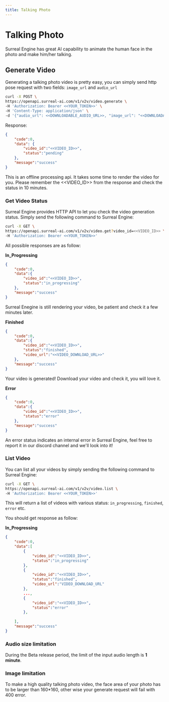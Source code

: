 ```yaml
---
title: Talking Photo
---
```


# Talking Photo

Surreal Engine has great AI capability to animate the human face in the photo and make him/her talking.


## Generate Video

Generating a talking photo video is pretty easy, you can simply send http pose request with two fields: `image_url` and `audio_url`

```bash
curl -X POST \
https://openapi.surreal-ai.com/v1/v2v/video.generate \
-H 'Authorization: Bearer <<YOUR_TOKEN>>' \
-H 'Content-Type: application/json' \
-d '{"audio_url": <<DOWNLOADABLE_AUDIO_URL>>, "image_url": "<<DOWNLOADABLE_IMAGE_URL>>"}'
```

Response:

```json
{
	"code":0,
	"data": {
		"video_id":"<<VIDEO_ID>>",
        "status":"pending"
	},
	"message":"success"
}
```

This is an offline processing api. It takes some time to render the video for you. Please remember the <<VIDEO_ID>> from the response and check the status in 10 minutes.


### Get Video Status

Surreal Engine provides HTTP API to let you check the video generation status. Simply send the following command to Surreal Engine:

```bash
curl -X GET \
https://openapi.surreal-ai.com/v1/v2v/video.get?video_id=<<VIDEO_ID>> \
-H 'Authorization: Bearer <<YOUR_TOKEN>>'
```

All possible responses are as follow:

**In_Progressing**

```json
{
    "code":0,
    "data":{
        "video_id":"<<VIDEO_ID>>",
        "status":"in_progressing"
    },
    "message":"success"
}
```

Surreal Enegine is still rendering your video, be patient and check it a few minutes later.

**Finished**

```json
{
    "code":0,
    "data":{
        "video_id":"<<VIDEO_ID>>",
        "status":"finished",
        "video_url":"<<VIDEO_DOWNLOAD_URL>>"
    },
    "message":"success"
}
```

Your video is generated! Download your video and check it, you will love it.

**Error**

```json
{
    "code":0,
    "data":{
        "video_id":"<<VIDEO_ID>>",
        "status":"error"
    },
    "message":"success"
}
```

An error status indicates an internal error in Surreal Engine, feel free to report it in our discord channel and we'll look into it!


### List Video

You can list all your videos by simply sending the following command to Surreal Engine:

```bash
curl -X GET \
https://openapi.surreal-ai.com/v1/v2v/video.list \
-H 'Authorization: Bearer <<YOUR_TOKEN>>'
```

This will return a list of videos with various status: `in_progressing`, `finished`, `error` etc.

You should get response as follow:

**In_Progressing**

```json
{
    "code":0,
    "data":[
    	{
    		"video_id":"<<VIDEO_ID>>",
        	"status":"in_progressing"
    	},
    	{
    		"video_id":"<<VIDEO_ID>>",
        	"status":"finished",
        	"video_url":"VIDEO_DOWNLOAD_URL"
    	},
    	...,
    	{
    		"video_id":"<<VIDEO_ID>>",
        	"status":"error"
    	},
    		
    ],
    "message":"success"
}
```


### Audio size limitation

During the Beta release period, the limit of the input audio length is **1 minute**.

### Image limitation
To make a high quality talking photo video, the face area of your photo has to be larger than 160*160, other wise your generate request will fail with 400 error.

